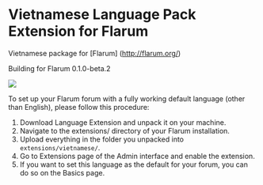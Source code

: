 # Vietnamese Language Pack Extension for Flarum 

Vietnamese package for [Flarum] (http://flarum.org/)

Building for Flarum 0.1.0-beta.2

<img src="http://1.bp.blogspot.com/-8a4wz6knhKo/VhJ9TYTSFnI/AAAAAAAADf0/kF8pUcA1zpg/s640/flarum-logo.png" />

To set up your Flarum forum with a fully working default language (other than English), please follow this procedure:

1. Download Language Extension and unpack it on your machine.
2. Navigate to the extensions/ directory of your Flarum installation.
3. Upload everything in the folder you unpacked into `extensions/vietnamese/`.
4. Go to Extensions page of the Admin interface and enable the extension.
5. If you want to set this language as the default for your forum, you can do so on the Basics page.
